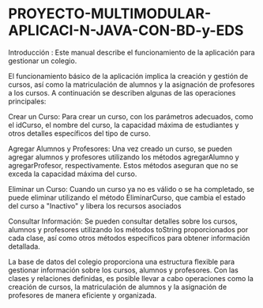 # PROYECTO-MULTIMODULAR-APLICACI-N-JAVA-CON-BD-y-EDS

Introducción :
Este manual describe el funcionamiento de la aplicación para gestionar un colegio.

El funcionamiento básico de la aplicación implica la creación y gestión de cursos, así como la matriculación de alumnos y la asignación de profesores a los cursos. A continuación se describen algunas de las operaciones principales:

Crear un Curso: Para crear un curso, con los parámetros adecuados, como el idCurso, el nombre del curso, la capacidad máxima de estudiantes y otros detalles específicos del tipo de curso.

Agregar Alumnos y Profesores: Una vez creado un curso, se pueden agregar alumnos y profesores utilizando los métodos agregarAlumno y agregarProfesor, respectivamente. Estos métodos aseguran que no se exceda la capacidad máxima del curso.

Eliminar un Curso: Cuando un curso ya no es válido o se ha completado, se puede eliminar utilizando el método EliminarCurso, que cambia el estado del curso a "Inactivo" y libera los recursos asociados

Consultar Información: Se pueden consultar detalles sobre los cursos, alumnos y profesores utilizando los métodos toString proporcionados por cada clase, así como otros métodos específicos para obtener información detallada.

La base de datos del colegio proporciona una estructura flexible para gestionar información sobre los cursos, alumnos y profesores. Con las clases y relaciones definidas, es posible llevar a cabo operaciones como la creación de cursos, la matriculación de alumnos y la asignación de profesores de manera eficiente y organizada.
